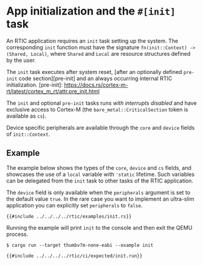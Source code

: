 # App initialization and the `#[init]` task

An RTIC application requires an `init` task setting up the system. The corresponding `init` function must have the
signature `fn(init::Context) -> (Shared, Local)`, where `Shared` and `Local` are resource structures defined by the user.

The `init` task executes after system reset, [after an optionally defined `pre-init` code section][pre-init] and an always occurring internal RTIC initialization.
[pre-init]: https://docs.rs/cortex-m-rt/latest/cortex_m_rt/attr.pre_init.html

The `init` and optional `pre-init` tasks runs *with interrupts disabled* and have exclusive access to Cortex-M (the `bare_metal::CriticalSection` token is available as `cs`).

Device specific peripherals are available through the `core` and `device` fields of `init::Context`.

## Example

The example below shows the types of the `core`, `device` and `cs` fields, and showcases the use of a `local` variable with `'static` lifetime. Such variables can be delegated from the `init` task to other tasks of the RTIC application.

The `device` field is only available when the `peripherals` argument is set to the default value `true`.
In the rare case you want to implement an ultra-slim application you can explicitly set `peripherals` to `false`.

``` rust,noplayground
{{#include ../../../../rtic/examples/init.rs}}
```

Running the example will print `init` to the console and then exit the QEMU process.

``` console
$ cargo run --target thumbv7m-none-eabi --example init
```

``` console
{{#include ../../../../rtic/ci/expected/init.run}}
```

